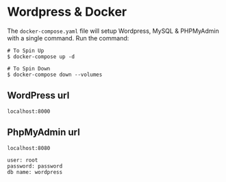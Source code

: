 # Wordpress & Docker

The `docker-compose.yaml` file will setup Wordpress, MySQL & PHPMyAdmin with a single command. Run the command:

```
# To Spin Up
$ docker-compose up -d

# To Spin Down
$ docker-compose down --volumes
```

## WordPress url

`localhost:8000`

## PhpMyAdmin url

`localhost:8080`
```
user: root
password: password
db name: wordpress
```
